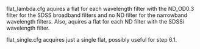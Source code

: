 flat_lambda.cfg aquires a flat for each wavelength filter with the ND_OD0.3 filter for the
SDSS broadband filters and no ND filter for the narrowband wavelength filters. Also, aquires
a flat for each ND filter with the SDSSi wavelength filter.

flat_single.cfg acquires just a single flat, possibly useful for step 6.1.
